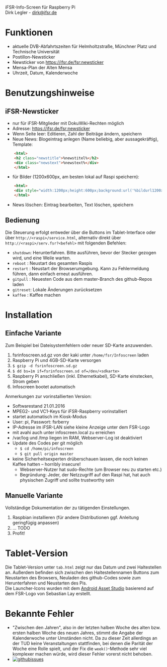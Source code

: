 iFSR-Info-Screen für Raspberry Pi  
Dirk Legler - dirk@ifsr.de

Funktionen
==========
* aktuelle DVB-Abfahrtszeiten für Helmholtzstraße, Münchner Platz und Technische Universität
* Postillon-Newsticker
* Newsticker von https://ifsr.de/fsr:newsticker
* Mensa-Plan der Alten Mensa
* Uhrzeit, Datum, Kalenderwoche

Benutzungshinweise
==================
iFSR-Newsticker
--------------
* nur für iFSR-Mitglieder mit DokuWiki-Rechten möglich
* Adresse: https://ifsr.de/fsr:newsticker
* Wenn Seite leer: Editieren, Zahl der Beiträge ändern, speichern
* Neue News: Blogeintrag anlegen (Name beliebig, aber aussagekräftig), Template:
```html
	<html>
	<h2 class="newstitle">%newstitel%</h2>
	<div class="newstext">%newstext%</div>
	</html>
```
* für Bilder (1200x600px, am besten lokal auf Raspi speichern):
```html
	<html>
	<div style="width:1200px;height:600px;background:url('%bildurl1200x600%');">&nbsp;</div>
	</html>
```
* News löschen: Eintrag bearbeiten, Text löschen, speichern

Bedienung
---------

Die Steuerung erfolgt entweder über die Buttons im Tablet-Interface oder über `http://<raspi>/service.html`, alternativ direkt über `http://<raspi>/serv.fsr?<befehl>` mit folgenden Befehlen:

* `shutdown`: Herunterfahren. Bitte ausführen, bevor der Stecker gezogen wird, und eine Weile warten.
* `reboot`  : Neustart des gesamten Raspis
* `restart` : Neustart der Browserumgebung. Kann zu Fehlermeldung führen, dann einfach erneut ausführen.
* `gitpull` : Neuesten Code aus dem master-Branch des github-Repos laden
* `gitreset`: Lokale Änderungen zurücksetzen
* `kaffee`  : Kaffee machen

Installation
============
Einfache Variante
-----------------
Zum Beispiel bei Dateisystemfehlern oder neuer SD-Karte anzuwenden.

1. fsrinfoscreen.sd.gz von der kaki unter `/home/fsr/Infoscreen` laden
2. Raspberry Pi und 4GB-SD-Karte versorgen
3. `$ gzip -d fsrinfoscreen.sd.gz`
4. `$ dd bs=1m if=fsrinfoscreen.sd of=/dev/<sdkarte>`
5. Raspberry Pi anschließen (inkl. Ethernetkabel), SD-Karte einstecken, Strom geben
6. Infoscreen bootet automatisch

Anmerkungen zur vorinstallierten Version:

* Softwarestand 21.01.2016
* MPEG2- und VC1-Keys für iFSR-Raspberry vorinstalliert
* startet automatisch im Kiosk-Modus
* User: pi, Passwort: fsrberry
* IP-Adresse im iFSR-LAN siehe kleine Anzeige unter dem FSR-Logo
* mit avahi auch unter infoscreen.local zu erreichen
* /var/log und /tmp liegen im RAM, Webserver-Log ist deaktiviert
* Update des Codes per git möglich
  * `$ cd /home/pi/infoscreen`
  * `$ git pull origin master`
* keine Sicherheitsexperten drüberschauen lassen, die noch keinen Kaffee hatten – horribly insecure!
  * Webserver-Nutzer hat sudo-Rechte (um Browser neu zu starten etc.)
  * Begründung: Jeder, der Netzzugriff auf den Raspi hat, hat auch physischen Zugriff und sollte trustworthy sein

Manuelle Variante
-----------------
Vollständige Dokumentation der zu tätigenden Einstellungen.

1. Raspbian installieren (für andere Distributionen ggf. Anleitung geringfügig anpassen)
2. … TODO
3. Profit!

Tablet-Version
==============
Die Tablet-Version unter `tab.html` zeigt nur das Datum und zwei Haltestellen an. Außerdem befinden sich zwischen den Haltestellennamen Buttons zum Neustarten des Browsers, Neuladen des github-Codes sowie zum Herunterfahren und Neustarten des Pis.  
Die Launcher-Icons wurden mit dem [Android Asset Studio](http://romannurik.github.io/AndroidAssetStudio/) basierend auf dem FSR-Logo von Sebastian Lay erstellt.

Bekannte Fehler
===============
* "Zwischen den Jahren", also in der letzten halben Woche des alten bzw. ersten halben Woche des neuen Jahres, stimmt die Angabe der Kalenderwoche unter Umständen nicht. Da zu dieser Zeit allerdings an der TUD keine Veranstaltungen stattfinden, bei denen die Parität der Woche eine Rolle spielt, und der Fix die `week()`-Methode sehr viel komplexer machen würde, wird dieser Fehler vorerst nicht behoben.
* [![githubissues](http://img.shields.io/github/issues/fsr/infoscreen.svg?style=flat)](https://github.com/fsr/infoscreen/issues)

